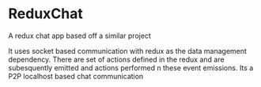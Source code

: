 # ReduxChat
A redux chat app based off a similar project
 
It uses socket based communication with redux as the data management dependency. There are set of actions defined in the redux and are subesquently emitted and actions performed n these event emissions. Its a P2P localhost based chat communication
